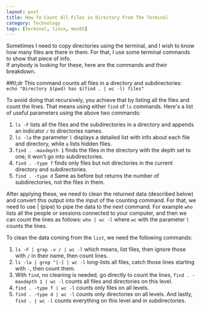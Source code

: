 ```yaml
---
layout: post
title: How To Count All Files in Directory From The Terminal
category: Technology
tags: [terminal, linux, macOS]
---
```


Sometimes I need to copy directories using the terminal, and I wish to know how many files are there in them. For that, I use some terminal commands to show that piece of info.   
If anybody is looking for these, here are the commands and their breakdown.  

##tl;dr
This command counts all files in a directory and subdirectories:  
`echo "Directory $(pwd) has $(find . | wc -l) files"`  


To avoid doing that recursively, you achieve that by listing all the files and count the lines. That means using either `find` of `ls` commands.
Here's a list of useful parameters using the above two commands:
1. `ls -F` lists all the files and the subdirectories in a directory and appends an indicator `/` to directories names.
2. `ls -la` the parameter `l` displays a detailed list with info about each file and directory, while `a` lists hidden files.
3. `find . -maxdepth 1` finds the files in the directory with the depth set to one; it won't go into subdirectories.
4. `find . -type f` finds only files but not directories in the current directory and subdirectories.
5. `find . -type d` Same as before but returns the number of subdirectories, not the files in them.

After applying these, we need to clean the returned data (described below) and convert this output into the input of the counting command. For that, we need to use | (pipe) to pipe the data to the next command. 
For example `who` lists all the people or sessions connected to your computer, and then we can count the lines as follows:
`who | wc -l` where `wc` with the parameter `l` counts the lines.

To clean the data coming from the `list`, we need the following commands:
1. `ls -F | grep -v / | wc -l` which means, list files, then ignore those with `/` in their name, then count lines.
2. `ls -la | grep ^[-] | wc -l` long-lists all files, catch those lines starting with `-`, then count them.
3. With `find`, no cleaning is needed, go directly to count the lines, `find . -maxdepth 1 | wc -l` counts all files and directories on this level.
4. `find . -type f | wc -l` counts only files on all levels.
5. `find . -type d | wc -l` counts only directories on all levels.
And lastly, `find . | wc -l` counts everything on this level and in subdirectories.


